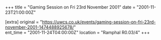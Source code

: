 +++
title = "Gaming Session on Fri 23rd November 2001"
date = "2001-11-23T21:00:00Z"

[extra]
original = "https://uwcs.co.uk/events/gaming-session-on-fri-23rd-november-2001-1474488925678/"    
ent_time = "2001-11-24T04:00:00Z"
location = "Ramphal R0.03/4"
+++



